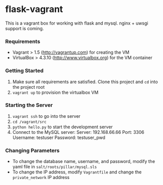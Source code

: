 flask-vagrant
=============

This is a vagrant box for working with flask and mysql.  nginx + uwsgi support is coming.

### Requirements

- Vagrant > 1.5 (http://vagrantup.com) for creating the VM
- VirtualBox > 4.3.10 (http://www.virtualbox.org) for the VM container

### Getting Started

1. Make sure all requirements are satisfied.  Clone this project and `cd` into the project root
2. `vagrant up` to provision the virtualbox VM

### Starting the Server

1. `vagrant ssh` to go into the server
2. `cd /vagrant/src`
3. `python hello.py` to start the development server
4. Connect to the MySQL server:
    Server: 192.168.66.66
    Port: 3306
    Username: testuser
    Password: testuser_pwd

### Changing Parameters

- To change the database name, username, and password, modify the yaml file in `salt/roots/pillar/mysql.sls`
- To change the IP address, modify `Vagrantfile` and change the `private_network` IP address


